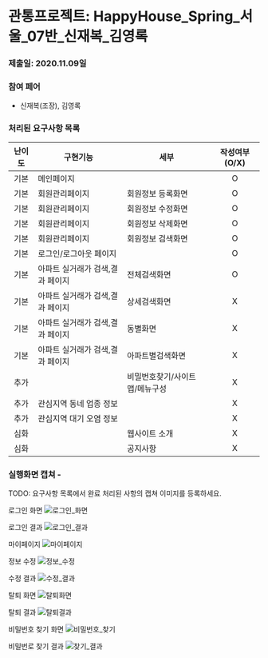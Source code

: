 # 관통프로젝트: HappyHouse_Spring_서울_07반_신재복_김영록
### 제출일: 2020.11.09일

### 참여 페어
- 신재복(조장), 김영록

### 처리된 요구사항 목록
  
|난이도|구현기능|세부|작성여부(O/X)|
|:---:|---|---|:---:|
|기본|메인페이지||O|
|기본|회원관리페이지|회원정보 등록화면|O|
|기본|회원관리페이지|회원정보 수정화면|O|
|기본|회원관리페이지|회원정보 삭제화면|O|
|기본|회원관리페이지|회원정보 검색화면|O|
|기본|로그인/로그아웃 페이지||O|
|기본|아파트 실거래가 검색,결과 페이지|전체검색화면|O|
|기본|아파트 실거래가 검색,결과 페이지|상세검색화면|X|
|기본|아파트 실거래가 검색,결과 페이지|동별화면|X|
|기본|아파트 실거래가 검색,결과 페이지|아파트별검색화면|X|
|추가||비밀번호찾기/사이트맵/메뉴구성|X|
|추가|관심지역 동네 업종 정보||X|
|추가|관심지역 대기 오염 정보||X|
|심화||웹사이트 소개|X|
|심화||공지사항|X|


### 실행화면 캡쳐 - 
TODO: 요구사항 목록에서 완료 처리된 사항의 캡쳐 이미지를 등록하세요.

로그인 화면
![로그인_화면](/uploads/d9b1791c6e547f8835e262bd1a046407/로그인_화면.PNG)

로그인 결과
![로그인_결과](/uploads/2ae53298bf2e3354bc762cdddf383821/로그인_결과.PNG)

마이페이지
![마이페이지](/uploads/80513286fda53cbe499a8eba8b029fb5/마이페이지.PNG)

정보 수정
![정보_수정](/uploads/670fada9913df56af6b9579048a061f3/정보_수정.PNG)

수정 결과
![수정_결과](/uploads/234af094e1246d384e02078663c33977/수정_결과.PNG)

탈퇴 화면
![탈퇴화면](/uploads/4388e05919a0f491c81a1d5f2004e259/탈퇴화면.PNG)

탈퇴 결과
![탈퇴결과](/uploads/2f872970e12dbe45f5ae19bcef8ce289/탈퇴결과.PNG)

비밀번호 찾기 화면
![비밀번호_찾기](/uploads/cfab7e741cf4739fe5cd21289e73c36f/비밀번호_찾기.PNG)

비밀번로 찾기 결과
![찾기_결과](/uploads/9af52550aa5f5a4e336151731ccf708b/찾기_결과.PNG)
